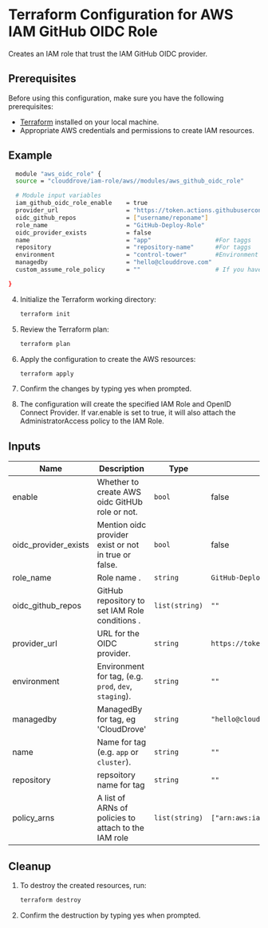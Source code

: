 # Terraform Configuration for AWS IAM GitHub OIDC Role

Creates an IAM role that trust the IAM GitHub OIDC provider.

## Prerequisites

Before using this configuration, make sure you have the following prerequisites:

- [Terraform](https://www.terraform.io/) installed on your local machine.
- Appropriate AWS credentials and permissions to create IAM resources.

## Example
```bash
  module "aws_oidc_role" {
  source = "clouddrove/iam-role/aws//modules/aws_github_oidc_role"        

  # Module input variables
  iam_github_oidc_role_enable    = true
  provider_url                   = "https://token.actions.githubusercontent.com"
  oidc_github_repos              = ["username/reponame"]
  role_name                      = "GitHub-Deploy-Role"
  oidc_provider_exists           = false
  name                           = "app"                  #For taggs
  repository                     = "repository-name"      #For taggs
  environment                    = "control-tower"        #Environment for tag
  managedby                      = "hello@clouddrove.com"
  custom_assume_role_policy      = ""                     # If you have your own policy add this variable

}
```

4. Initialize the Terraform working directory:

   ```bash
   terraform init

5. Review the Terraform plan:

   ```bash
   terraform plan

5. Apply the configuration to create the AWS resources:

   ```bash
   terraform apply

6. Confirm the changes by typing yes when prompted.
7. The configuration will create the specified IAM Role and OpenID Connect Provider. If var.enable is set to true, it will also attach the AdministratorAccess policy to the IAM Role.

## Inputs

| Name | Description | Type | Default | Required |
|------|-------------|------|---------|:--------:|
| enable | Whether to create AWS oidc GitHUb role or not. | `bool` | false | yes |
| oidc_provider_exists | Mention oidc provider exist or not in true or false. | `bool` | false | yes |
| role_name  | Role name . | `string` | `GitHub-Deploy-Role` | yes |
| oidc_github_repos   | GitHub repository to set IAM Role conditions . | `list(string)` | `""` | yes |
| provider_url | URL for the OIDC provider. | `string` | `https://token.actions.githubusercontent.com` | yes |
| environment | Environment for tag, (e.g. `prod`, `dev`, `staging`). | `string` | `""` | yes |
| managedby | ManagedBy for tag, eg 'CloudDrove' | `string` | `"hello@clouddrove.com"` | yes |
| name | Name for tag  (e.g. `app` or `cluster`). | `string` | `""` | yes |
| repository | repsoitory name for tag| `string` | `""` | yes |
| policy_arns | A list of ARNs of policies to attach to the IAM role| `list(string)` | `["arn:aws:iam::aws:policy/AdministratorAccess"]` | yes |

## Cleanup
1. To destroy the created resources, run:
   ```bash
   terraform destroy
   
2. Confirm the destruction by typing yes when prompted.
